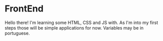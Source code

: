 # FrontEnd
Hello there!
I'm learning some HTML, CSS and JS with. As I'm into my first steps those will be simple applications for now.
Variables may be in portuguese.


